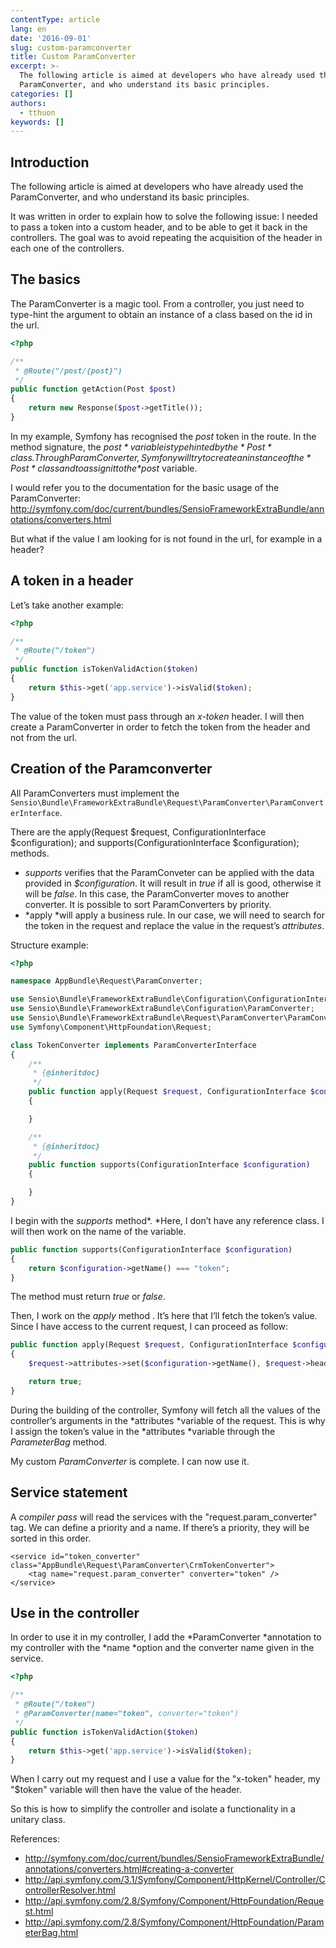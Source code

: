 ```yaml
---
contentType: article
lang: en
date: '2016-09-01'
slug: custom-paramconverter
title: Custom ParamConverter
excerpt: >-
  The following article is aimed at developers who have already used the
  ParamConverter, and who understand its basic principles.
categories: []
authors:
  - tthuon
keywords: []
---
```


## Introduction

The following article is aimed at developers who have already used the ParamConverter, and who understand its basic principles.

It was written in order to explain how to solve the following issue: I needed to pass a token into a custom header, and to be able to get it back in the controllers. The goal was to avoid repeating the acquisition of the header in each one of the controllers.

## The basics

The ParamConverter is a magic tool. From a controller, you just need to type-hint the argument to obtain an instance of a class based on the id in the url.

```php
<?php

/**
 * @Route("/post/{post}")
 */
public function getAction(Post $post)
{
    return new Response($post->getTitle());
}
```

In my example, Symfony has recognised the *post* token in the route. In the method signature, the *$post* variable is type hinted by the *Post* class. Through ParamConverter, Symfony will try to create an instance of the *Post* class and to assign it to the *$post* variable.

I would refer you to the documentation for the basic usage of the ParamConverter: <http://symfony.com/doc/current/bundles/SensioFrameworkExtraBundle/annotations/converters.html>

But what if the value I am looking for is not found in the url, for example in a header?

## A token in a header

Let’s take another example:

```php
<?php

/**
 * @Route("/token")
 */
public function isTokenValidAction($token)
{
    return $this->get('app.service')->isValid($token);
}
```

The value of the token must pass through an *x-token* header. I will then create a ParamConverter in order to fetch the token from the header and not from the url.

## Creation of the Paramconverter

All ParamConverters must implement the `Sensio\Bundle\FrameworkExtraBundle\Request\ParamConverter\ParamConverterInterface`.

There are the apply(Request $request, ConfigurationInterface $configuration); and supports(ConfigurationInterface $configuration); methods.

-   *supports* verifies that the ParamConveter can be applied with the data provided in *$configuration*. It will result in *true* if all is good, otherwise it will be *false*. In this case, the ParamConverter moves to another converter. It is possible to sort ParamConverters by priority.
-   *apply *will apply a business rule. In our case, we will need to search for the token in the request and replace the value in the request’s *attributes*.

Structure example:

```php
<?php

namespace AppBundle\Request\ParamConverter;

use Sensio\Bundle\FrameworkExtraBundle\Configuration\ConfigurationInterface;
use Sensio\Bundle\FrameworkExtraBundle\Configuration\ParamConverter;
use Sensio\Bundle\FrameworkExtraBundle\Request\ParamConverter\ParamConverterInterface;
use Symfony\Component\HttpFoundation\Request;

class TokenConverter implements ParamConverterInterface
{
    /**
     * {@inheritdoc}
     */
    public function apply(Request $request, ConfigurationInterface $configuration)
    {

    }

    /**
     * {@inheritdoc}
     */
    public function supports(ConfigurationInterface $configuration)
    {

    }
}
```

I begin with the *supports* method*. *Here, I don’t have any reference class. I will then work on the name of the variable.

```php
public function supports(ConfigurationInterface $configuration)
{
    return $configuration->getName() === "token";
}
```

The method must return *true* or *false*.

Then, I work on the *apply* method . It’s here that I’ll fetch the token’s value. Since I have access to the current request, I can proceed as follow:

```php
public function apply(Request $request, ConfigurationInterface $configuration)
{
    $request->attributes->set($configuration->getName(), $request->headers->get('x-token'));

    return true;
}
```

During the building of the controller, Symfony will fetch all the values of the controller’s arguments in the *attributes *variable of the request. This is why I assign the token’s value in the *attributes *variable through the *ParameterBag* method.

My custom *ParamConverter* is complete. I can now use it.

## Service statement

A *compiler pass* will read the services with the "request.param\_converter" tag. We can define a priority and a name. If there’s a priority, they will be sorted in this order.

```xhtml
<service id="token_converter" class="AppBundle\Request\ParamConverter\CrmTokenConverter">
    <tag name="request.param_converter" converter="token" />
</service>
```

## Use in the controller

In order to use it in my controller, I add the *ParamConverter *annotation to my controller with the *name *option and the converter name given in the service.

```php
<?php

/**
 * @Route("/token")
 * @ParamConverter(name="token", converter="token")
 */
public function isTokenValidAction($token)
{
    return $this->get('app.service')->isValid($token);
}
```

When I carry out my request and I use a value for the "x-token" header, my "$token" variable will then have the value of the header.

So this is how to simplify the controller and isolate a functionality in a unitary class.

References:

-   <http://symfony.com/doc/current/bundles/SensioFrameworkExtraBundle/annotations/converters.html#creating-a-converter>
-   <http://api.symfony.com/3.1/Symfony/Component/HttpKernel/Controller/ControllerResolver.html>
-   <http://api.symfony.com/2.8/Symfony/Component/HttpFoundation/Request.html>
-   <http://api.symfony.com/2.8/Symfony/Component/HttpFoundation/ParameterBag.html>
